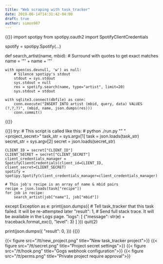```yaml
---
title: "Web scraping with task_tracker"
date: 2019-06-14T14:31:42-04:00
draft: true
author: simon987
---
```





{{<highlight python >}}
import spotipy
from spotipy.oauth2 import SpotifyClientCredentials

spotify = spotipy.Spotify(...)


def search_artist(name, mbid):
	# Surround with quotes to get exact matches
    name = '"' + name + '"'

    with open(os.devnull, 'w') as null:
        # Silence spotipy's stdout
        stdout = sys.stdout
        sys.stdout = null
        res = spotify.search(name, type="artist", limit=20)
        sys.stdout = stdout

    with sqlite3.connect(dbfile) as conn:
        conn.execute("INSERT INTO artist (mbid, query, data) VALUES (?,?,?)", (mbid, name, json.dumps(res)))
        conn.commit()
{{</highlight>}}


{{<highlight python >}}
try:
	# This script is called like this:
	# python ./run.py "<recipe>" "<project_secret>"
    task_str = sys.argv[1]
    task = json.loads(task_str)
    secret_str = sys.argv[2]
    secret = json.loads(secret_str)

    CLIENT_ID = secret["CLIENT_ID"]
    CLIENT_SECRET = secret["CLIENT_SECRET"]
    client_credentials_manager = SpotifyClientCredentials(client_id=CLIENT_ID, client_secret=CLIENT_SECRET)
    spotify = spotipy.Spotify(client_credentials_manager=client_credentials_manager)

	# This job's recipe is an array of name & mbid pairs
    recipe = json.loads(task["recipe"])
    for job in recipe:
        search_artist(job["name"], job["mbid"])

except Exception as e:
    print(json.dumps({
		# Tell task_tracker that this task failed. It will be re-attempted later
        "result": 1,
		# Send full stack trace. It will be available in the Logs page.
        "logs": [
            {"message": str(e) + traceback.format_exc(), "level": 3}
        ]
    }))
    quit(2)

print(json.dumps({
    "result": 0,
}))
{{</highlight>}}




{{< figure src="/tt/new_project.png" title="New task_tracker project">}}
{{< figure src="/tt/secret.png" title="Project secret settings">}}
{{< figure src="/tt/hook.png" title="Gogs webhook configuration">}}
{{< figure src="/tt/perms.png" title="Private project require approval">}}
